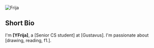 <!-- ---
title: "Talk 1 on Relevant Topic in Your Field"
collection: talks
type: "Talk"
permalink: /talks/2012-03-01-talk-1
venue: "UC San Francisco, Department of Testing"
date: 2012-03-01
location: "San Francisco, California"
---

This is a description of your talk, which is a markdown files that can be all markdown-ified like any other post. Yay markdown! -->


![Frija](images/Gustavus_AI/Frija.png)

## Short Bio
I'm **[YFrija]**, a [Senior CS student] at [Gustavus]. I'm passionate about [drawing, reading, f1.].

